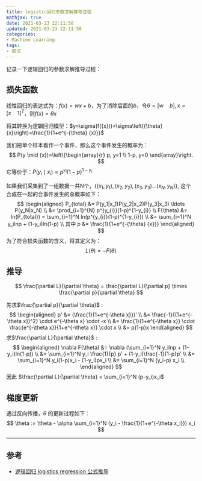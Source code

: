 ```yaml
---
title: logistic回归参数求解推导过程
mathjax: true
date: 2021-03-23 22:11:58
updated: 2021-03-23 22:11:58
categories:
- Machine Learning
tags:
- 面试
---
```

记录一下逻辑回归的参数求解推导过程：

<!--more-->

## 损失函数

线性回归的表达式为：$f(x) = wx+b$，为了消除后面的$b$，令$\theta = [w \quad b], x = [x \quad 1]^T$，则$f(x) = \theta x$

将其转换为逻辑回归模型：$y=\sigma(f({x}))=\sigma\left({\theta} {x}\right)=\frac{1}{1+e^{-{\theta} {x}}}$

我们把单个样本看作一个事件，那么这个事件发生的概率为：
$$
P(y \mid {x})=\left\{\begin{array}{r}
p, y=1 \\
1-p, y=0
\end{array}\right.
$$
它等价于：$P\left(y_{i} \mid {x}_{i}\right)=p^{y_{i}}(1-p)^{1-y_{i}}$

如果我们采集到了一组数据一共N个，$\left\{\left({x}_{1}, y_{1}\right),\left({x}_{2}, y_{2}\right),\left({x}_{3}, y_{3}\right) \ldots\left({x}_{N}, y_{N}\right)\right\},$ 这个合成在一起的合事件发生的总概率如下：
$$
\begin{aligned}
P_{total} &= P(y_1|x_1)P(y_2|x_2)P(y_3|x_3) \ldots P(y_N|x_N) \\
&= \prod_{i=1}^{N} p^{y_{i}}(1-p)^{1-y_{i}} \\
F(\theta) &= ln(P_{total}) = \sum_{i=1}^N ln(p^{y_{i}}(1-p)^{1-y_{i}}) \\
&= \sum_{i=1}^N y_ilnp + (1-y_i)ln(1-p) \\
其中 p &= \frac{1}{1+e^{-{\theta} {x}}}
\end{aligned}
$$
为了符合损失函数的含义，将其定义为：
$$
L(\theta) = -F(\theta)
$$

## 推导

$$
\frac{\partial L}{\partial \theta} = \frac{\partial L}{\partial p} \times \frac{\partial p}{\partial \theta}
$$

先求$\frac{\partial p}{\partial \theta}$ :
$$
\begin{aligned}
p' &= (\frac{1}{1+e^{-\theta x}})' \\
&= \frac{-1}{(1+e^{-\theta x})^2} \cdot e^{-\theta x} \cdot -x \\
&= \frac{1}{1+e^{-\theta x}} \cdot \frac{e^{-\theta x}}{1+e^{-\theta x}} \cdot x \\
&= p(1-p)x
\end{aligned}
$$
求$\frac{\partial L}{\partial \theta}$ :
$$
\begin{aligned}
\nabla F(\theta) &= \nabla (\sum_{i=1}^N y_ilnp + (1-y_i)ln(1-p)) \\
&= \sum_{i=1}^N y_i \frac{1}{p} p' + (1-y_i)\frac{-1}{1-p}p' \\
&= \sum_{i=1}^N y_i(1-p)x_i - (1-y_i)px_i \\
&= \sum_{i=1}^N (y_i-p) x_i \\
\end{aligned}
$$
因此 $\frac{\partial L}{\partial \theta} = \sum_{i=1}^N (p-y_i)x_i$

## 梯度更新

通过反向传播，$\theta$ 的更新过程如下：
$$
\theta := \theta - \alpha \sum_{i=1}^N (y_i - \frac{1}{1+e^{-\theta x_i}}) x_i
$$
___
## 参考
- [逻辑回归 logistics regression 公式推导](https://zhuanlan.zhihu.com/p/44591359)
